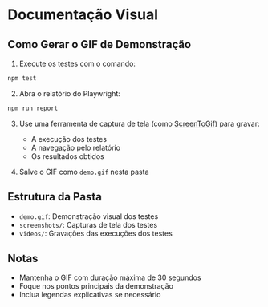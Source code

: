 # Documentação Visual

## Como Gerar o GIF de Demonstração

1. Execute os testes com o comando:
```bash
npm test
```

2. Abra o relatório do Playwright:
```bash
npm run report
```

3. Use uma ferramenta de captura de tela (como [ScreenToGif](https://www.screentogif.com/)) para gravar:
   - A execução dos testes
   - A navegação pelo relatório
   - Os resultados obtidos

4. Salve o GIF como `demo.gif` nesta pasta

## Estrutura da Pasta

- `demo.gif`: Demonstração visual dos testes
- `screenshots/`: Capturas de tela dos testes
- `videos/`: Gravações das execuções dos testes

## Notas

- Mantenha o GIF com duração máxima de 30 segundos
- Foque nos pontos principais da demonstração
- Inclua legendas explicativas se necessário 